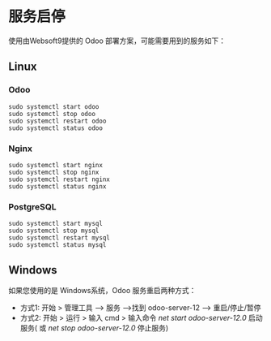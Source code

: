 # 服务启停

使用由Websoft9提供的 Odoo 部署方案，可能需要用到的服务如下：

## Linux

### Odoo

```shell
sudo systemctl start odoo
sudo systemctl stop odoo
sudo systemctl restart odoo
sudo systemctl status odoo
```

### Nginx

```shell
sudo systemctl start nginx
sudo systemctl stop nginx
sudo systemctl restart nginx
sudo systemctl status nginx
```

### PostgreSQL

```shell
sudo systemctl start mysql
sudo systemctl stop mysql
sudo systemctl restart mysql
sudo systemctl status mysql
```

## Windows

如果您使用的是 Windows系统，Odoo 服务重启两种方式：

*   方式1: 开始 > 管理工具 –> 服务 –>找到 odoo-server-12 –> 重启/停止/暂停
*   方式2: 开始 > 运行 > 输入 cmd > 输入命令 *net start odoo-server-12.0* 启动服务( 或 *net stop odoo-server-12.0* 停止服务)
